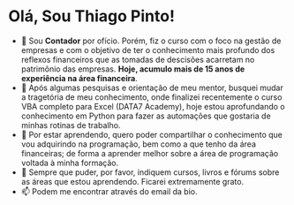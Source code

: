 <h1>Olá, Sou Thiago Pinto!</h1>

* 🔭 Sou **Contador** por ofício. Porém, fiz o curso com o foco na gestão de empresas e com o objetivo de ter o conhecimento mais profundo dos reflexos financeiros que as tomadas de descisões acarretam no patrimônio das empresas. **Hoje, acumulo mais de 15 anos de experiência na área financeira**.
* 🌱 Após algumas pesquisas e orientação de meu mentor, busquei mudar a tragetória de meu conhecimento, onde finalizei recentemente o curso VBA completo para Excel (DATA7 Academy), hoje estou aprofundando o conhecimento em Python para fazer as automações que gostaria de minhas rotinas de trabalho.
* 👯 Por estar aprendendo, quero poder compartilhar o conhecimento que vou adquirindo na programação, bem como a que tenho da área financeiras; de forma a aprender melhor sobre a área de programação voltada à minha formação.
* 🤔 Sempre que puder, por favor, indiquem cursos, livros e fórums sobre as áreas que estou aprendendo. Ficarei extremamente grato.
* 📫 Podem me encontrar através do email da bio.
